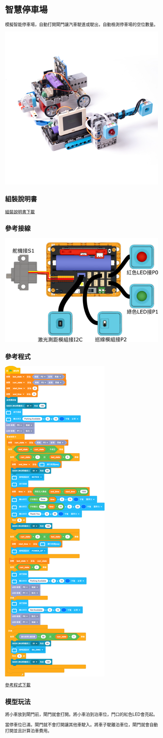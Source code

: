 # 智慧停車場

模擬智能停車場，自動打開閘門讓汽車駛進或駛出，自動檢測停車場的空位數量。

![](../images/parking.jpg)

## 組裝說明書

[組裝說明書下載](www.google.com)

## 參考接線

![](../images/parking_wire.png)

## 參考程式

![](../images/parking_code.png)

[參考程式下載](www.google.com)

## 模型玩法

將小車放到閘門前，閘門就會打開。將小車泊到泊車位，門口的紅色LED會亮起。

當停車位已滿，閘門就不會打開讓其他車駛入。將車子駛離泊車位，閘門就會自動打開並且計算泊車費用。